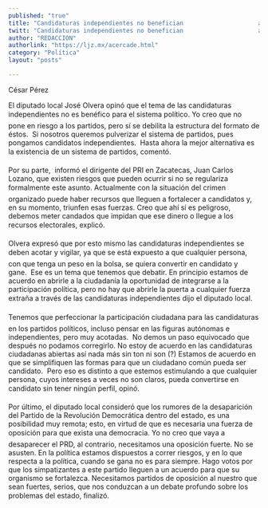 ```yaml
---
published: "true"
title: "Candidaturas independientes no benefician                     al sistema político, opina José Olvera"
twitt: "Candidaturas independientes no benefician                     al sistema político, opina José Olvera"
author: "REDACCION"
authorlink: "https://ljz.mx/acercade.html"
category: "Política"
layout: "posts"

---
```



  César Pérez



  El diputado local José Olvera opinó que el tema de las candidaturas independientes no es benéfico para el sistema político. Yo creo que no pone en riesgo a los partidos, pero sí se debilita la estructura del formato de éstos.  Si nosotros queremos pulverizar el sistema de partidos, pues pongamos candidatos independientes.  Hasta ahora la mejor alternativa es la existencia de un sistema de partidos, comentó.



  Por su parte,  informó el dirigente del PRI en Zacatecas, Juan Carlos Lozano, que existen riesgos que pueden ocurrir si no se regulariza formalmente este asunto. Actualmente con la situación del crimen organizado puede haber recursos que lleguen a fortalecer a candidatos y, en su momento, triunfen esas fuerzas. Creo que ahí sí es peligroso, debemos meter candados que impidan que ese dinero o llegue a los recursos electorales, explicó.



  Olvera expresó que por esto mismo las candidaturas independientes se deben acotar y vigilar, ya que se está expuesto a que cualquier persona, con que tenga un peso en la bolsa, se quiera convertir en candidato y gane.  Ese es un tema que tenemos que debatir. En principio estamos de acuerdo en abrirle a la ciudadanía la oportunidad de integrarse a la participación política, pero no hay que abrirle la puerta a cualquier fuerza extraña a través de las candidaturas independientes dijo el diputado local.



  Tenemos que perfeccionar la participación ciudadana para las candidaturas en los partidos políticos, incluso pensar en las figuras autónomas e independientes, pero muy acotadas.  No demos un paso equivocado que después no podamos corregirlo. No estoy de acuerdo en las candidaturas ciudadanas abiertas así nada más sin ton ni son (?) Estamos de acuerdo en que se simplifiquen las formas para que un ciudadano común pueda ser candidato.  Pero eso es distinto a que estemos estimulando a que cualquier persona, cuyos intereses a veces no son claros, pueda convertirse en candidato sin tener ningún perfil, opinó.



  Por último, el diputado local consideró que los rumores de la desaparición del Partido de la Revolución Democrática dentro del estado, es una posibilidad muy remota; esto, en virtud de que es necesaria una fuerza de oposición para que exista una democracia. Yo no creo que vaya a desaparecer el PRD, al contrario, necesitamos una oposición fuerte. No se asusten. En la política estamos dispuestos a correr riesgos, y en lo que respecta a la política, cuando se gana no es para siempre. Hago votos por que los simpatizantes a este partido lleguen a un acuerdo para que su organismo se fortalezca. Necesitamos partidos de oposición al nuestro que sean fuertes, serios, que nos conduzcan a un debate profundo sobre los problemas del estado, finalizó.

